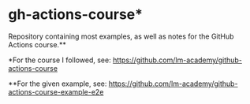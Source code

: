 # gh-actions-course\*

Repository containing most examples, as well as notes for the GitHub Actions course.\*\*

\*For the course I followed, see:
https://github.com/lm-academy/github-actions-course

\*\*For the given example, see:
https://github.com/lm-academy/github-actions-course-example-e2e
